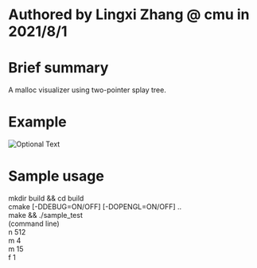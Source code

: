 # Authored by Lingxi Zhang @ cmu in 2021/8/1

# Brief summary
A malloc visualizer using two-pointer splay tree.

# Example

![Optional Text](../master/image/img.jpg?raw=true "Title")
# Sample usage
mkdir build && cd build \
cmake [-DDEBUG=ON/OFF] [-DOPENGL=ON/OFF] .. \
make && ./sample_test \
(command line) \
n 512 \
m 4 \
m 15 \
f 1 
